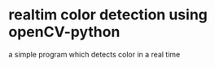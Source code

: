 # realtim color detection using openCV-python
a simple program which detects color in a real time 

